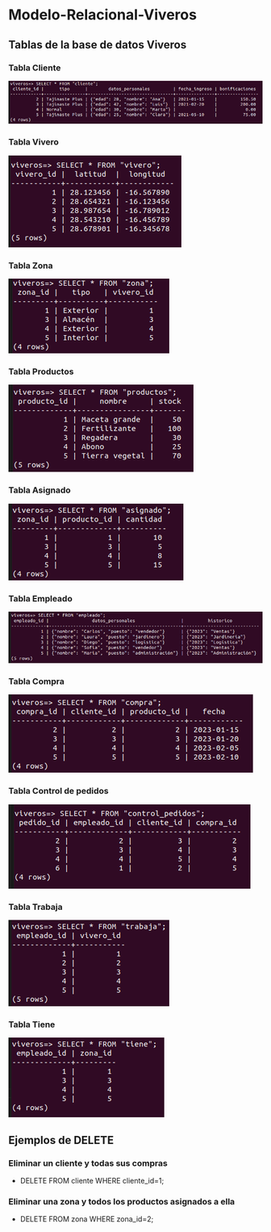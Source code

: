 # Modelo-Relacional-Viveros

## Tablas de la base de datos Viveros
### Tabla Cliente
![Tabla Cliente](cliente.png)
### Tabla Vivero
![Tabla Vivero](vivero.png)
### Tabla Zona
![Tabla Zona](zona.png)
### Tabla Productos
![Tabla Productos](productos.png)
### Tabla Asignado
![Tabla Asignado](asignado.png)
### Tabla Empleado
![Tabla Empleado](empleado.png)
### Tabla Compra
![Tabla Compra](compra.png)
### Tabla Control de pedidos
![Tabla Control de pedidos](control_pedido.png)
### Tabla Trabaja
![Tabla Trabaja](trabaja.png)
### Tabla Tiene
![Tabla Tiene](tiene.png)


## Ejemplos de DELETE
### Eliminar un cliente y todas sus compras
- DELETE FROM cliente WHERE cliente_id=1;
### Eliminar una zona y todos los productos asignados a ella
- DELETE FROM zona WHERE zona_id=2;
